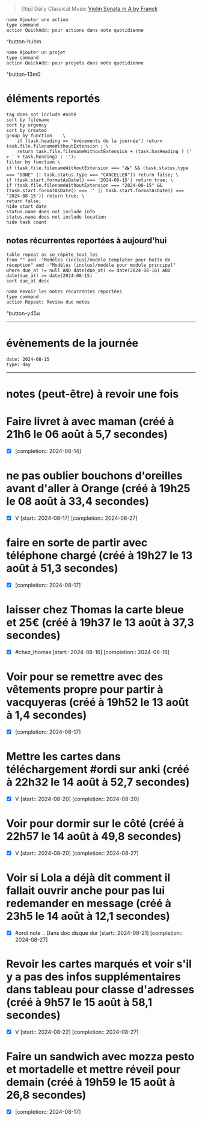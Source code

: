 



> [!tip] Daily Classical Music
> [Violin Sonata in A by Franck](https://www.youtube.com/watch?v=YCp5XC2rsEM)

```button
name Ajouter une action
type command
action QuickAdd: pour actions dans note quotidienne
```
^button-huhm
```button
name Ajouter un projet
type command
action QuickAdd: pour projets dans note quotidienne
```
^button-13m0
# éléments reportés
```tasks
tag does not include #noté 
sort by filename 
sort by urgency 
sort by created 
group by function    \
	if (task.heading == 'évènements de la journée') return task.file.filenameWithoutExtension ; \
    return task.file.filenameWithoutExtension + (task.hasHeading ? (' > ' + task.heading) : '');
filter by function \
if (task.file.filenameWithoutExtension === "📥" && (task.status.type === "DONE" || task.status.type === "CANCELLED")) return false; \
if (task.start.formatAsDate() === '2024-08-15') return true; \
if (task.file.filenameWithoutExtension === "2024-08-15" && (task.start.formatAsDate() === '' || task.start.formatAsDate() === '2024-08-15')) return true; \
return false;
hide start date
status.name does not include info
status.name does not include location
hide task count
```

## notes récurrentes reportées à aujourd'hui
```dataview
table repeat as se_répète_tout_les
from "" and -"Modèles (inclus)/modèle templater pour boîte de réception" and -"Modèles (inclus)/modèle pour module principal"
where due_at != null AND date(due_at) <= date(2024-08-16) AND date(due_at) >= date(2024-08-15)
sort due_at desc
```

```button
name Revoir les notes récurrentes reportées
type command
action Repeat: Review due notes
```
^button-y45u
___
# évènements de la journée
```gEvent
date: 2024-08-15
type: day
```
___

# notes (peut-être) à revoir une fois

# Faire livret à avec maman (créé à 21h6 le 06 août à 5,7 secondes) 
- [X]   [completion:: 2024-08-14]


# ne pas oublier bouchons d'oreilles avant d'aller à Orange (créé à 19h25 le 08 août à 33,4 secondes)
- [X] V  [start:: 2024-08-17]  [completion:: 2024-08-27]


# faire en sorte de partir avec téléphone chargé (créé à 19h27 le 13 août à 51,3 secondes)
- [X]   [completion:: 2024-08-17]


# laisser chez Thomas la carte bleue et 25€ (créé à 19h37 le 13 août à 37,3 secondes)
- [X]  #chez_thomas  [start:: 2024-08-16]  [completion:: 2024-08-16]


# Voir pour se remettre avec des vêtements propre pour partir à vacquyeras (créé à 19h52 le 13 août à 1,4 secondes) 
- [X]   [completion:: 2024-08-17]


# Mettre les cartes dans téléchargement #ordi sur anki (créé à 22h32 le 14 août à 52,7 secondes) 
- [X] V  [start:: 2024-08-20]  [completion:: 2024-08-20]


# Voir pour dormir sur le côté  (créé à 22h57 le 14 août à 49,8 secondes) 
- [X] V  [start:: 2024-08-20]  [completion:: 2024-08-27]


# Voir si Lola a déjà dit comment il fallait ouvrir anche pour pas lui redemander en message  (créé à 23h5 le 14 août à 12,1 secondes) 
- [X] #ordi note .. Dans doc disque dur  [start:: 2024-08-21]  [completion:: 2024-08-27]


# Revoir les cartes marqués et voir s'il y a pas des infos supplémentaires dans tableau pour classe d'adresses (créé à 9h57 le 15 août à 58,1 secondes) 
- [X] V  [start:: 2024-08-22]  [completion:: 2024-08-27]


# Faire un sandwich avec mozza pesto et mortadelle et mettre réveil pour demain (créé à 19h59 le 15 août à 26,8 secondes) 
- [X]   [completion:: 2024-08-17]
